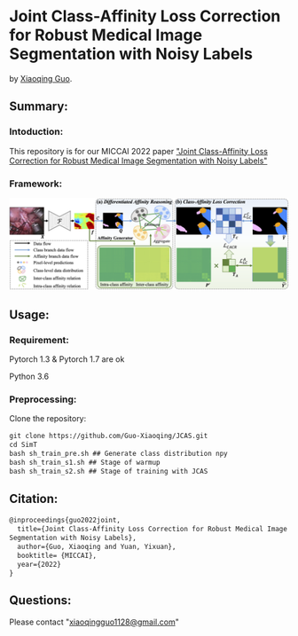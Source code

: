 # Joint Class-Affinity Loss Correction for Robust Medical Image Segmentation with Noisy Labels

by [Xiaoqing Guo](https://guo-xiaoqing.github.io/).

## Summary:

### Intoduction:
This repository is for our MICCAI 2022 paper ["Joint Class-Affinity Loss Correction for Robust Medical Image Segmentation with Noisy Labels"](https://arxiv.org/abs/2206.07994)

### Framework:
![](https://github.com/CityU-AIM-Group/JCAS/blob/main/network.png)

## Usage:
### Requirement:
Pytorch 1.3 & Pytorch 1.7 are ok

Python 3.6

### Preprocessing:
Clone the repository:
```
git clone https://github.com/Guo-Xiaoqing/JCAS.git
cd SimT 
bash sh_train_pre.sh ## Generate class distribution npy
bash sh_train_s1.sh ## Stage of warmup
bash sh_train_s2.sh ## Stage of training with JCAS
```

## Citation:
```
@inproceedings{guo2022joint,
  title={Joint Class-Affinity Loss Correction for Robust Medical Image Segmentation with Noisy Labels},
  author={Guo, Xiaoqing and Yuan, Yixuan},
  booktitle= {MICCAI},
  year={2022}
}
```

## Questions:
Please contact "xiaoqingguo1128@gmail.com" 
